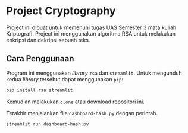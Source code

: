 # Project Cryptography

Project ini dibuat untuk memenuhi tugas UAS Semester 3 mata kuliah Kriptografi. Project ini menggunakan algoritma RSA untuk melakukan enkripsi dan dekripsi sebuah teks.

## Cara Penggunaan

Program ini menggunakan _library_ `rsa` dan `streamlit`. Untuk mengunduh kedua _library_ tersebut dapat menggunakan `pip`:

```bash
pip install rsa streamlit
```

Kemudian melakukan `clone` atau download repositori ini.

Terakhir menjalankan file `dashboard-hash.py` dengan perintah.

```bash
streamlit run dashboard-hash.py
```
